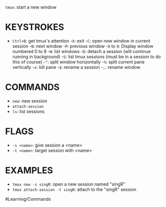 `tmux`: start a new window

# KEYSTROKES
- `Ctrl+B`: get tmux's attention
    -`X`: exit
    -`C`: open new window in current session
    -`N`: next window
    -`P`: previous window
    -`0` to `9`: Display window numbered 0 to 9
    -`W`: list windows
    -`D`: detach a session (will continue running in background)
    -`S`: list tmux sessions (must be in a session to do this of course)
    -`"`: split window horizontally
    -`%`: split current pane vertically
    -`x`: kill pane
    -`$`: rename a session
    -`,`: rename window

# COMMANDS
- `new`: new session
- `attach-session`
- `ls`: list sessions

# FLAGS
- `-s <name>`: give session a \<name>
- `-t <name>`: target session with \<name>

# EXAMPLES
- `tmux new -s singR`: open a new session named "singR"
- `tmux attach-session -t singR`: attach to the "singR" session

#Learning/Commands 